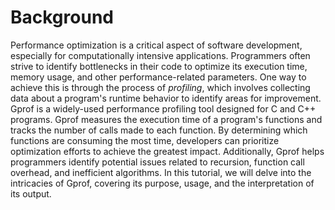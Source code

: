 # Background

Performance optimization is a critical aspect of software development, especially for computationally intensive applications. Programmers often strive to identify bottlenecks in their code to optimize its execution time, memory usage, and other performance-related parameters. One way to achieve this is through the process of _profiling_, which involves collecting data about a program's runtime behavior to identify areas for improvement. Gprof is a widely-used performance profiling tool designed for C and C++ programs. Gprof measures the execution time of a program's functions and tracks the number of calls made to each function. By determining which functions are consuming the most time, developers can prioritize optimization efforts to achieve the greatest impact. Additionally, Gprof helps programmers identify potential issues related to recursion, function call overhead, and inefficient algorithms. In this tutorial, we will delve into the intricacies of Gprof, covering its purpose, usage, and the interpretation of its output.

